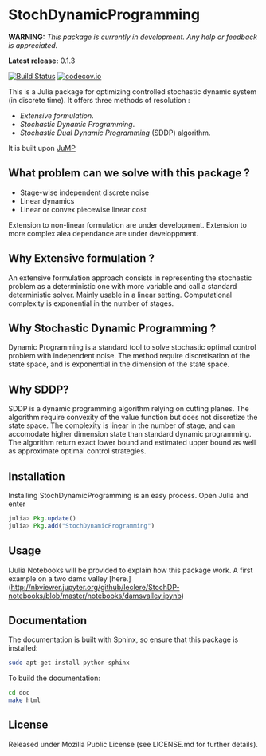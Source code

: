 # StochDynamicProgramming


**WARNING:** *This package is currently in development. Any help or feedback is appreciated.*


**Latest release:** 0.1.3


[![Build Status](https://travis-ci.org/JuliaOpt/StochDynamicProgramming.jl.svg?branch=master)](https://travis-ci.org/JuliaOpt/StochDynamicProgramming.jl)
[![codecov.io](https://codecov.io/github/JuliaOpt/StochDynamicProgramming.jl/coverage.svg?branch=master)](https://codecov.io/github/JuliaOpt/StochDynamicProgramming.jl?branch=master)


This is a Julia package for optimizing controlled stochastic dynamic system (in discrete time). It offers three methods of resolution :

- *Extensive formulation*.
- *Stochastic Dynamic Programming*.
- *Stochastic Dual Dynamic Programming* (SDDP) algorithm.

It is built upon [JuMP](https://github.com/JuliaOpt/JuMP.jl)

## What problem can we solve with this package ?

- Stage-wise independent discrete noise
- Linear dynamics
- Linear or convex piecewise linear cost

Extension to non-linear formulation are under development. 
Extension to more complex alea dependance are under developpment.

## Why Extensive formulation ?

An extensive formulation approach consists in representing the stochastic problem as a deterministic
one with more variable and call a standard deterministic solver. Mainly usable in a linear 
setting. Computational complexity is exponential in the number of stages.

## Why Stochastic Dynamic Programming ?

Dynamic Programming is a standard tool to solve stochastic optimal control problem with
independent noise. The method require discretisation of the state space, and is exponential
in the dimension of the state space.

## Why SDDP?

SDDP is a dynamic programming algorithm relying on cutting planes. The algorithm require convexity
of the value function but does not discretize the state space. The complexity is linear in the
number of stage, and can accomodate higher dimension state than standard dynamic programming.
The algorithm return exact lower bound and estimated upper bound as well as approximate optimal
control strategies.



## Installation
Installing StochDynamicProgramming is an easy process. Open Julia and enter

```julia
julia> Pkg.update()
julia> Pkg.add("StochDynamicProgramming")

```


## Usage

IJulia Notebooks will be provided to explain how this package work.
A first example on a two dams valley [here.] (http://nbviewer.jupyter.org/github/leclere/StochDP-notebooks/blob/master/notebooks/damsvalley.ipynb)


## Documentation

The documentation is built with Sphinx, so ensure that this package is installed:

```bash
sudo apt-get install python-sphinx

```

To build the documentation:

```bash
cd doc
make html

```

## License

Released under Mozilla Public License (see LICENSE.md for further details).
